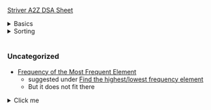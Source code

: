 [Striver A2Z DSA Sheet](https://takeuforward.org/strivers-a2z-dsa-course/strivers-a2z-dsa-course-sheet-2/)

<details>
  <summary>Basics</summary>

#### Learn the basics

1. Things to Know in C++/Java/Python or any language
    1. [Python Output Formatting](https://www.geeksforgeeks.org/python-output-formatting/)
    2. [Iterate over multiple lists simultaneously `zip` _(smallest by default)_, `zip_longest`](https://www.geeksforgeeks.org/python-iterate-multiple-lists-simultaneously/)
    3. [Accept multiple arguments to a method &nbsp;&nbsp; **or** <br>Variable-length arguments (`*args`, `**kwargs`) in Python](https://note.nkmk.me/en/python-args-kwargs-usage/)
2. Build-up Logical Thinking
    1. [Must do Pattern Problems before starting DSA](https://takeuforward.org/strivers-a2z-dsa-course/must-do-pattern-problems-before-starting-dsa/)
    2. [Patterns Code](1_Basics/2_PatternProblems/patterns.py)
3. Collections in Python
4. Basic Math
    1. [Count digits in a number](1_Basics/4_Math/count_digits.py)
    2. [Reverse a number](1_Basics/4_Math/reverse_a_number.py)
    3. [check_palindrome_number](1_Basics/4_Math/check_palindrome_number.py)
        1. Variations : With Space, Without space, When number is very huge that it can't fit long
    4. [GCD or HCF of two numbers](1_Basics/4_Math/gcd_and_lcm/gcd_of_two_numbers.py)
        1. [GCD or HCF of Multiple numbers](1_Basics/4_Math/gcd_and_lcm/gcd_of_multiple_numbers.py)
    5. [LCM of two numbers](1_Basics/4_Math/gcd_and_lcm/lcm_of_two_numbers.py)
        1. [LCM of multiple numbers](1_Basics/4_Math/gcd_and_lcm/lcm_of_multiple_numbers.py) : What's the catch here?
    6. [Armstrong Number](1_Basics/4_Math/armstrong_number.py)
    7. [All Divisors of a Number](1_Basics/4_Math/all_divisors.py)
5. Recursion
    * For Recursion the absolute OG is Aditya Verma
    * [Recursion Playlist](https://www.youtube.com/playlist?list=PL_z_8CaSLPWeT1ffjiImo0sYTcnLzo-wY) This should be more than enough to understand recursion
    * **TODO** -> Will do these recursion problem when I revise recursion from my notes of these videos, till then I can move on
6. Hashing
    * [Count frequency of each element in the array](1_Basics/6_Hashing/count_frequenc_of_array_elements.py)
    * [Find the highest/lowest frequency element](1_Basics/6_Hashing/find_highest_and_lowest_frequency_element.py)

</details>


<details>
  <summary>Sorting</summary>

#### Sorting

* What is stability in sorting algorithms?
* Which algorithms are stable and which of them are unstable?
* [Selection Sort](2_Sorting/selection_sort.py)
  <details>
        <summary>details</summary>

    * In the normal Selection sort (asc order)
    * We traverse from let to right and
    * The sorted array is also build form left to right direction
    * Basically : Here we push the smallest element to the first

  ##### Questions?
    * [GFG Article For Answers](https://www.geeksforgeeks.org/selection-sort/)
    * What are the Boundary Cases of Selection Sort algorithm?
        * When does it take maximum time and
        * When does it take minimum time?
        * What's the time in each case
    * Is Selection Sort an in-place sorting algorithm?
    * Is Selection Sort a stable algorithm?
    * When is the Selection Sort algorithm used?

  </details>
* [Bubble Sort](2_Sorting/bubble_sort.py)
  <details>
        <summary>details</summary>

    * In the normal Bubble sort (asc order)
    * We traverse from let to right and
    * But The sorted array is build form right to left direction
    * Basically : Here we push the largest element to the end

  ##### Questions?
    * [GFG Article For Answers](https://www.geeksforgeeks.org/bubble-sort/)
    * What are the Boundary Cases of Bubble Sort algorithm?
        * When does it take maximum time and
        * When does it take minimum time?
        * What's the time in each case
    * Is Bubble Sort an in-place sorting algorithm?
    * Is Bubble Sort a stable algorithm?
    * When is the Bubble Sort algorithm used?

  </details>
* [Insertion Sort](2_Sorting/insertion_sort.py)
  <details>
    <summary>details</summary>

    * Insertion sort is a bit trickier than selection and bubble sort,
    * and its is also used in many other places, with some modification

    <hr>

  ##### Questions?
    * [GFG Article For Answers](https://www.geeksforgeeks.org/insertion-sort/)
    * What are the Boundary Cases of Insertion Sort algorithm?
        * When does it take maximum time and
        * When does it take minimum time?
        * What's the time in each case
    * What are the Algorithmic Paradigm of Insertion Sort algorithm?
    * Is Insertion Sort an in-place sorting algorithm?
    * Is Insertion Sort a stable algorithm?
    * When is the Insertion Sort algorithm used?

  </details>

    - What is [Binary Insertion Sort](https://www.geeksforgeeks.org/binary-insertion-sort/)?
        * We can use binary search to reduce the number of comparisons in normal insertion sort.
        * Binary Insertion Sort uses binary search to find the proper location to insert the selected item at each iteration.
        * In normal insertion, sorting takes O(i) (at ith iteration) in worst case.
        * We can reduce it to O(log i) by using binary search.
        * The algorithm, as a whole, still has a running worst case running time of O(n^2) because of the series of swaps required for each insertion.

    - How to implement [Insertion Sort in Linked List](https://www.geeksforgeeks.org/insertion-sort-for-singly-linked-list/)?
* [Difference Bw Selection Sort and Insertion Sort]()
* [merge_sort](2_Sorting/merge_sort.py)
* [quick_sort](2_Sorting/quick_sort.py)

</details>

#

### Uncategorized

* [Frequency of the Most Frequent Element](https://leetcode.com/problems/frequency-of-the-most-frequent-element/)
    * suggested under [Find the highest/lowest frequency element](1_Basics/6_Hashing/find_highest_and_lowest_frequency_element.py)
    * But it does not fit there

<details>
  <summary>Click me</summary>

### Heading

1. Foo
2. Bar
    * Baz
    * Qux

### Some Code

  ```js
  function logSomething(something) {
    console.log('Something', something);
  }
  ```

</details>